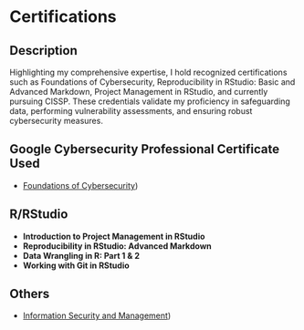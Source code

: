 <h1>Certifications</h1>

<h2>Description</h2>
Highlighting my comprehensive expertise, I hold recognized certifications such as Foundations of Cybersecurity, Reproducibility in RStudio: Basic and Advanced Markdown, Project Management in RStudio, and currently pursuing CISSP. These credentials validate my proficiency in safeguarding data, performing vulnerability assessments, and ensuring robust cybersecurity measures.
<br />


<h2> Google Cybersecurity Professional Certificate Used</h2>

- [Foundations of Cybersecurity](https://app.luminpdf.com/viewer/64c03276a09a4760c56e9c44))
<h2>R/RStudio </h2>

- <b>Introduction to Project Management in RStudio</b> 
- <b>Reproducibility in RStudio: Advanced Markdown</b>
- <b>Data Wrangling in R: Part 1 & 2 </b>
- <b>Working with Git in RStudio </b>

<h2>Others </h2>

- [Information Security and Management](https://app.luminpdf.com/viewer/64c02e9ea09a4760c56dfda9)) 
